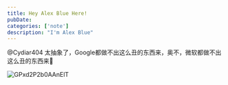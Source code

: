 ```yaml
---
title: Hey Alex Blue Here!
pubDate: 
categories: ['note']
description: "I'm Alex Blue"
---
```


@Cydiar404 太抽象了，Google都做不出这么丑的东西来，奥不，微软都做不出这么丑的东西来🤡

![GPxd2P2b0AAnElT](./attachments/QmW8w13BJHTNCbbZA2BJLB5zuFPufuvGv28V6bJQeeassH)
